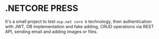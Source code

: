 <p align="left">
    <h1 align="left">
        .NETCORE PRESS
    </h1>
</p>

It's a small project to test `asp.net core 6` technology, then authentication with JWT, DB implementation and fake adding, CRUD operations via REST API, sending email and adding images or files.